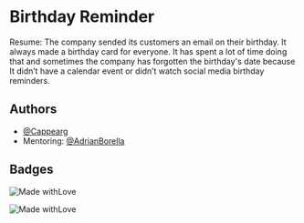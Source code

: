 
# Birthday Reminder

Resume:
The company sended its customers an email on their birthday. It always made a birthday card for everyone. It has spent a lot of time doing that and sometimes the company has forgotten the birthday's date because It didn’t have a calendar event or didn’t watch social media birthday reminders.


## Authors

- [@Cappearg](https://github.com/CappeArg)
- Mentoring: [@AdrianBorella](https://github.com/adriannborella)
## Badges
![Made withLove](https://img.shields.io/badge/Learning-Angular-lightgrey)

![Made withLove](https://img.shields.io/badge/Made-withLove-red)


